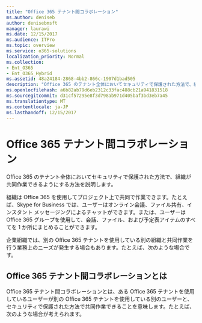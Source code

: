 ```yaml
---
title: "Office 365 テナント間コラボレーション"
ms.author: deniseb
author: denisebmsft
manager: laurawi
ms.date: 12/15/2017
ms.audience: ITPro
ms.topic: overview
ms.service: o365-solutions
localization_priority: Normal
ms.collection:
- Ent_O365
- Ent_O365_Hybrid
ms.assetid: 48a24184-2868-4bb2-866c-1907d1bad505
description: "Office 365 のテナント全体においてセキュリティで保護された方法で、組織が共同作業できるようにする方法を説明します。"
ms.openlocfilehash: a6b82ab79d6eb2312c33fac488cb21a941831518
ms.sourcegitcommit: d31cf57295e8f3d798ab971d405baf3bd3eb7a45
ms.translationtype: MT
ms.contentlocale: ja-JP
ms.lasthandoff: 12/15/2017
---
```

# <a name="office-365-cross-tenant-collaboration"></a>Office 365 テナント間コラボレーション

Office 365 のテナント全体においてセキュリティで保護された方法で、組織が共同作業できるようにする方法を説明します。
  
組織は Office 365 を使用してプロジェクト上で共同で作業できます。たとえば、Skype for Business では、ユーザーはオンライン会議、ファイル共有、インスタント メッセージングによるチャットができます。または、ユーザーは Office 365 グループを使用して、会話、ファイル、および予定表アイテムのすべてを 1 か所にまとめることができます。
  
企業組織では、別の Office 365 テナントを使用している別の組織と共同作業を行う業務上のニーズが発生する場合もあります。たとえば、次のような場合です。
  
## <a name="what-is-office-365-cross-tenant-collaboration"></a>Office 365 テナント間コラボレーションとは
<a name="whatisctc"> </a>

Office 365 テナント間コラボレーションとは、ある Office 365 テナントを使用しているユーザーが別の Office 365 テナントを使用している別のユーザーと、セキュリティで保護された方法で共同作業できることを意味します。たとえば、次のような場合が考えられます。 
  

